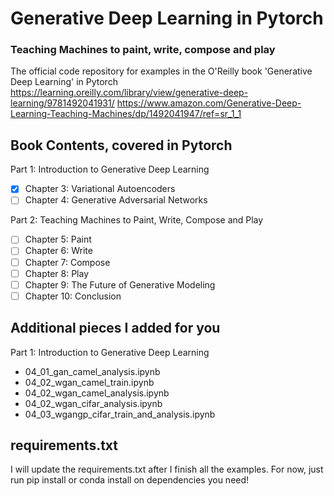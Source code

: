 # Generative Deep Learning in Pytorch
### Teaching Machines to paint, write, compose and play

The official code repository for examples in the O'Reilly book 'Generative Deep Learning' in Pytorch
https://learning.oreilly.com/library/view/generative-deep-learning/9781492041931/
https://www.amazon.com/Generative-Deep-Learning-Teaching-Machines/dp/1492041947/ref=sr_1_1

## Book Contents, covered in Pytorch
Part 1: Introduction to Generative Deep Learning
- [x] Chapter 3: Variational Autoencoders
- [ ] Chapter 4: Generative Adversarial Networks

Part 2: Teaching Machines to Paint, Write, Compose and Play
- [ ] Chapter 5: Paint
- [ ] Chapter 6: Write
- [ ] Chapter 7: Compose
- [ ] Chapter 8: Play
- [ ] Chapter 9: The Future of Generative Modeling
- [ ] Chapter 10: Conclusion

## Additional pieces I added for you
Part 1: Introduction to Generative Deep Learning
- 04_01_gan_camel_analysis.ipynb
- 04_02_wgan_camel_train.ipynb
- 04_02_wgan_camel_analysis.ipynb
- 04_02_wgan_cifar_analysis.ipynb
- 04_03_wgangp_cifar_train_and_analysis.ipynb

## requirements.txt

I will update the requirements.txt after I finish all the examples. For now, just run pip install or conda install on dependencies you need!
